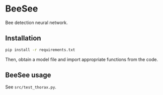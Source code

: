 # BeeSee

Bee detection neural network.

## Installation

```bash
pip install -r requirements.txt
```

Then, obtain a model file and import appropriate functions from the code.

## BeeSee usage

See `src/test_thorax.py`.
